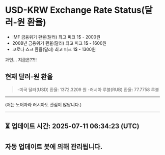 


# USD-KRW Exchange Rate Status(달러-원 환율)

* IMF 금융위기 환율(달러) 최고 피크 1$ - 2000원
* 2008년 금융위기 환율(달러) 최고 피크 1$ - 1600원
* 코로나 쇼크 환율(달러) 최고 피크 1$ - 1300원



과연... 지금은??!!


## 현재 달러-원 환율
> -미국 달러(USD) 환율: 1372.3209 원 
-러시아 루블(RUB) 환율: 77.7758 루블


---
(저는 노어과라 러시아도 관심이 많답니다.)

---

⏳ 업데이트 시간: 2025-07-11 06:34:23 (UTC)
---
자동 업데이트 봇에 의해 관리됩니다.
---
